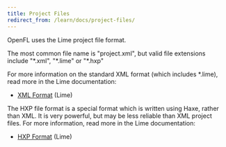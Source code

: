 ```yaml
---
title: Project Files
redirect_from: /learn/docs/project-files/
---
```


OpenFL uses the Lime project file format.

The most common file name is "project.xml", but valid file extensions include "\*.xml", "\*.lime" or "\*.hxp"

For more information on the standard XML format (which includes \*.lime), read more in the Lime documentation:

 * [XML Format](http://lime.software/docs/project-files/xml-format/) (Lime)

The HXP file format is a special format which is written using Haxe, rather than XML. It is very powerful, but may be less reliable than XML project files. For more information, read more in the Lime documentation:

 * [HXP Format](http://lime.software/docs/project-files/hxp-format/) (Lime)